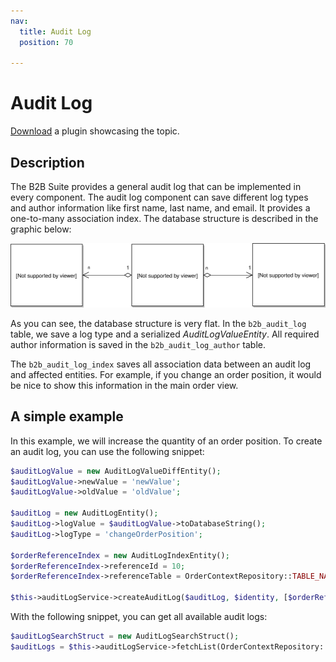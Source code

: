 ```yaml
---
nav:
  title: Audit Log
  position: 70

---
```


# Audit Log

[Download](../../../../../products/extensions/b2b-suite/guides/example-plugins/B2bAcl.zip) a plugin showcasing the topic.

## Description

The B2B Suite provides a general audit log that can be implemented in every component.
The audit log component can save different log types and author information like first name, last name, and email. It provides a one-to-many association index. The database structure is described in the graphic below:

![image](../../../../../assets/audit_log_structure.svg)

As you can see, the database structure is very flat. In the `b2b_audit_log` table, we save a log type and a serialized *AuditLogValueEntity*.
All required author information is saved in the `b2b_audit_log_author` table.

The `b2b_audit_log_index` saves all association data between an audit log and affected entities.
For example, if you change an order position, it would be nice to show this information in the main order view.

## A simple example

In this example, we will increase the quantity of an order position.
To create an audit log, you can use the following snippet:

```php
$auditLogValue = new AuditLogValueDiffEntity();
$auditLogValue->newValue = 'newValue';
$auditLogValue->oldValue = 'oldValue';

$auditLog = new AuditLogEntity();
$auditLog->logValue = $auditLogValue->toDatabaseString();
$auditLog->logType = 'changeOrderPosition';

$orderReferenceIndex = new AuditLogIndexEntity();
$orderReferenceIndex->referenceId = 10;
$orderReferenceIndex->referenceTable = OrderContextRepository::TABLE_NAME;

$this->auditLogService->createAuditLog($auditLog, $identity, [$orderReferenceIndex]);
```

With the following snippet, you can get all available audit logs:

```php
$auditLogSearchStruct = new AuditLogSearchStruct();
$auditLogs = $this->auditLogService->fetchList(OrderContextRepository::TABLE_NAME, 10, $auditLogSearchStruct);
```
